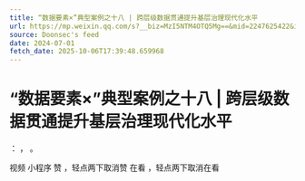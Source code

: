 ```yaml
---
title: “数据要素×”典型案例之十八 | 跨层级数据贯通提升基层治理现代化水平
url: https://mp.weixin.qq.com/s?__biz=MzI5NTM4OTQ5Mg==&mid=2247625422&idx=2&sn=7458b62ddc05bad0dcd065ab95921936
source: Doonsec's feed
date: 2024-07-01
fetch_date: 2025-10-06T17:39:48.659968
---
```


# “数据要素×”典型案例之十八 | 跨层级数据贯通提升基层治理现代化水平

：
，
。

视频
小程序
赞
，轻点两下取消赞
在看
，轻点两下取消在看
